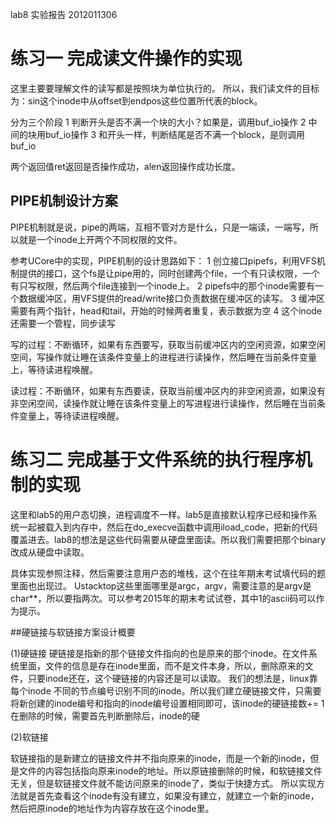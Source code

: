 lab8 实验报告 2012011306
# 练习一 完成读文件操作的实现
这里主要要理解文件的读写都是按照块为单位执行的。
所以，我们读文件的目标为：sin这个inode中从offset到endpos这些位置所代表的block。

分为三个阶段
1 判断开头是否不满一个块的大小？如果是，调用buf_io操作
2 中间的块用buf_io操作
3 和开头一样，判断结尾是否不满一个block，是则调用buf_io

两个返回值ret返回是否操作成功，alen返回操作成功长度。

## PIPE机制设计方案
PIPE机制就是说，pipe的两端，互相不管对方是什么，只是一端读，一端写，所以就是一个inode上开两个不同权限的文件。

参考UCore中的实现，PIPE机制的设计思路如下：
1 创立接口pipefs，利用VFS机制提供的接口，这个fs是让pipe用的，同时创建两个file，一个有只读权限，一个有只写权限，然后两个file连接到一个inode上。
2 pipefs中的那个inode需要有一个数据缓冲区，用VFS提供的read/write接口负责数据在缓冲区的读写。
3 缓冲区需要有两个指针，head和tail，开始的时候两者重复，表示数据为空
4 这个inode还需要一个管程，同步读写

写的过程：不断循环，如果有东西要写，获取当前缓冲区内的空闲资源，如果空闲空间，写操作就让睡在该条件变量上的进程进行读操作，然后睡在当前条件变量上，等待读进程唤醒。

读过程：不断循环，如果有东西要读，获取当前缓冲区内的非空闲资源，如果没有非空闲空间，读操作就让睡在该条件变量上的写进程进行读操作，然后睡在当前条件变量上，等待读进程唤醒。


# 练习二 完成基于文件系统的执行程序机制的实现
这里和lab5的用户态切换，进程调度不一样。lab5是直接默认程序已经和操作系统一起被载入到内存中，然后在do_execve函数中调用iload_code，把新的代码覆盖进去。lab8的想法是这些代码需要从硬盘里面读。所以我们需要把那个binary改成从硬盘中读取。

具体实现参照注释，然后需要注意用户态的堆栈，这个在往年期末考试填代码的题里面也出现过。
Ustacktop这些里面哪里是argc，argv，需要注意的是argv是char**，所以要指两次。可以参考2015年的期末考试试卷，其中1的ascii码可以作为提示。

##硬链接与软链接方案设计概要

(1)硬链接
硬链接是指新的那个链接文件指向的也是原来的那个inode。在文件系统里面，文件的信息是存在inode里面，而不是文件本身，所以，删除原来的文件，只要inode还在，这个硬链接的内容还是可以读取。
我们的想法是，linux靠每个inode 不同的节点编号识别不同的inode。所以我们建立硬链接文件，只需要将新创建的inode编号和指向的inode编号设置相同即可，该inode的硬链接数+= 1
在删除的时候，需要首先判断删除后，inode的硬

(2)软链接

软链接指的是新建立的链接文件并不指向原来的inode，而是一个新的inode，但是文件的内容包括指向原来inode的地址。所以原链接删除的时候，和软链接文件无关，但是软链接文件就不能访问原来的inode了，类似于快捷方式。
所以实现方法就是首先查看这个inode有没有建立，如果没有建立，就建立一个新的inode，然后把原inode的地址作为内容存放在这个inode里。

